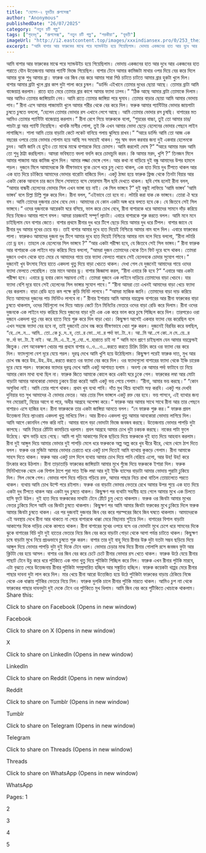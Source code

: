 ```yaml
---
title: "হেলেন-২ যুবতীর গ্রুপসেক্স"
author: "Anonymous"
publishedDate: "26/07/2025"
category: "নতুন চটি গল্প"
tags: ["গৃহবধূ", "গ্রুপসেক্স", "নতুন চটি গল্প", "পরকীয়া", "যুবতী"]
imageUrl: "http://i2.eastcontent.top/images/xxxindiansex.pro/0/253_their_naked.jpg"
excerpt: "আমি বাশার আর ফারুকের মাঝে পরে স্যান্ডউইচ হয়ে গিয়েছিলাম। ভোদায় একজনের হাত আর দুধে আর একজনের হাত পরাতে যৌন উত্তেজনায় আমার প্যান্টি ভিজে গিয়েছিল। বাশার টেনে আমার কামিজটা মাথার ওপর দিয়ে বের করে দিলে আমার..."
---
```


আমি বাশার আর ফারুকের মাঝে পরে স্যান্ডউইচ হয়ে গিয়েছিলাম। ভোদায় একজনের হাত আর দুধে আর একজনের হাত পরাতে যৌন উত্তেজনায় আমার প্যান্টি ভিজে গিয়েছিল। বাশার টেনে আমার কামিজটা মাথার ওপর দিয়ে বের করে দিলে আমার বুকে শুধু আমার ব্রা। ফারুক ওর জিব বের করে আমার সারা পিঠ চাটতে চাটতে আমার ব্রার হুকটা খুলে দিল। বাশার আমার ব্রাটা খুলে ব্রার কাপ দুটা পালা করে চুষল।
“ডার্লিং এইখানে তোমার দুধের ছোয়া আছে। তোমার ব্রাটা আমি বাজেয়াপ্ত করলাম। রাতে হাত মেরে তোমার ব্রার কাপে আমার ফ্যাদা ঢালব।”
“ঠিক আছে আমার ব্রাটা তোমাকে দিলাম। আর আমিও তোমার জাঙ্গিায়াটা নেব। আমি রাতে তোমার জাঙ্গিয়া পরে ঘুমাব। তোমার বাড়ার ছোয়া আমি আমার ভোদায় পাব।”
রীনা এসে আমার পাজামাটা খুলে আমার শরীর থেকে বের করে দিল। ফরুক আমার প্যান্টিটার ভোদার জায়গাটা চুষতে চুষতে বললো,
“হেলেন তোমার ভোদার রস এখানে লেগে আছে। আমি তোমার ভোদার রস চুষছি। বাশারের মত আমিও তোমার প্যান্টিটা বাজেয়াপ্ত করলাম।”
রীনা রেগে গিয়ে ফারুককে বলো,
“শুয়রের বাচ্চা, তুই তো আমার চার/পাচটা ব্রা আর প্যান্টি নিয়েছিস। খানকি মাগীর পোলা, তুই কি এখন আমার ভোদা ছেড়ে হেলেনের ভোদার পেছনে লাইন লাগাচ্ছিস। শালা আমি তোর বাড়াটা কেটে লকেট বানিয়ে গলায় ঝুলিয়ে রাখব।”
“আরে ডার্লিং আমি তো আজ এক বছরের ‍ওপরে তোর ভোদার গোলাম হয়ে আছি সব সময়েই থাকব। শুধু স্বাদ বদল করবার জন্য দুই একবার হেলেনকে চুদব। আমি জানি যে তুইও তো মাঝে মাঝে বাশারকে দিয়ে চোদাস। আমি করলেই দোষ ?”
“আরে আমার মরদ আমি তো শুধু ঠাট্টা করছিলাম। আমরা ভবিষ্যতে বদলা বদলি করে চোদাচুদি করব। কি আমার মরদ, খুশি ?”
তিনজন মিলে আমার পাজামা আর কামিজ খুলে দিল। আমার লজ্জা ভেঙ্গে গেল।
আর কথা না বাড়িয়ে দুই বন্ধু আমাদের উপর হামলে পড়ল। দুজনে মিলে আমাদেরকে কি ভীষণভাবে বুকে চেপে ধরে চুমু খেতে থাকল, এক হাত দিয়ে দুধ টিপতে থাকল আর এক হাত দিয়ে চটকিয়ে আমাদের ভোদার বারোটা বাজিয়ে দিল। একটু ঠান্ডা হয়ে ফারুক ফ্রিজ থেকে তিনটা বিয়ার আর একটা কোক আনলে চার জনে মিলে সোফাতে বসে ফোরসাম নীল ছবি দেখতে থাকল। ছবি শেষ হলেই রীনা বলল,
“আমার বান্ধবী হেলেনের ভোদার সিল এখন ভাঙ্গা হয় নাই। কে সিল ভাঙ্গবে ?”
দুই বন্ধুই লাফিয়ে ‘আমি ভাঙ্গব’ ‘আমি ভাঙ্গব’ বলে চিল্লা চিল্লি শুরু করে দিল। রীনা বলল,
“এইভাবে তো হবে না। লটারি করা যাক কে ভাঙ্গবে। তোরা ঐ ঘরে বস। আমি তোদের দুজনার চোখ বেধে দেব। আমাদের যে কোন একটা অঙ্গ ধরে বলতে হবে কে। যে জিতবে সেই সিল ভাঙ্গবে।”
ওদের দুজনাকে আরেকটা ঘরে বসিয়ে, ভাল করে চোখ বেধে, রীনা বাশারকে ধরে আমাদের সামনে দাঁড় করিয়ে দিয়ে নিজেও আমার পাশে বসল। আমরা চারজনাই সম্পূর্ণ ল্যাংটা। এবারে বাশারকে শুরু করতে বলল। আমি মনে মনে চাইছিলাম যেন বাশার জেতে। বাশার প্রথমে রীনার দুধ ধরে টিপে ছেড়ে দিয়ে আমার দুধ ধরে টিপল। বাশার জানে যে রীনার দুধ আমার দুধের চেয়ে বড়। তাই বাশার আমার দুধে হাত দিয়েই নিশ্চিন্তে আমার নাম বলে দিল। এবারে ফারুকের পালা। ফারুকও আমাদের ‍দুজনা দুধ টিপে আমার দুধে হাত দিয়েই নিশ্চিন্তে আমার নাম বলে দিয়ে বললো,
“রীনা লটারি তো ড্র হল। তাহলে কে হেলেনের সিল ভাঙ্গবে ?”
“আর একটা পরীক্ষা হবে, যে জিতবে সেই সিল ভাঙ্গব।”
রীনা ফারুক আর বাশারকে এক লাইনে দাড় করিয়ে দিয়ে বললো,
“আমরা দুজন তোমাদের থেকে তিন ফিট দূরে বসে থাকব। তোমরা দুজনে ওখান থেকে হাত মেরে যে আমাদের গায়ে তার ফ্যাদা ফেলতে পারবে সেই হেলেনকে চোদার সুযোগ পাবে।”
দুজনেই খুব উৎসাহ নিয়ে হাতে একদলা থুতু দিয়ে বাড়া খেচতে থাকল। দেখা গেল যে দুজনেই আমাদের গায়ে ওদের ফ্যাদা ফেলতে পেরেছিল। তার মানে আবার ড্র। বাশার জিজ্ঞাসা করল,
“রীনা এবারে কি হবে ?”
“এবারে আর একটা পরীক্ষা হবে। এবারে ড্র হবার কোন সম্ভাবনা নেই। তোমরা দুজনে এক লাইনে দাড়িয়ে তোমাদের বাড়া খেচবে। যার ফ্যাদা বেশি দূরে যাবে সেই হেলেনের সিল ভাঙ্গার সুযোগ পাবে।”
“রীনা আমরা তো এখনই আমাদের বাড়া খেচে ফ্যাদা বের করলাম। বাড়া রেডি হতে কম পক্ষে কুড়ি মিনিট লাগবে।”
“আমরা ম্যজিক জানি। তোমাদের বাড়া দাড় করিয়ে দিতে আমাদের দুজনের পাচ মিনিটও লাগবে না।”
রীনার ইশারায় আমি আমার বয়ফ্রেন্ড বাশারের আর রীনা ফারুকের বাড়া চুষতে থাকলাম, ওদের বিচিগুলো নখ দিয়ে আচড় কেটে তিন মিনিটের ভেতরে ওদের বাড়া রেডি করে দিলাম।
রীনা ওদের দুজনকে এক লাইনে দাড় করিয়ে দিয়ে দুজনের বাড়া দুটা এক এক করে ভাল করে চুষে পিচ্ছিল করে দিল। তারপরেও ওরা দুজনে একদলা থুতু বের করে হাতে নিয়ে শুরু করে দিল বাড়া খেচা। কিছুক্ষণ আগেই একবার ফ্যাদা বের করেছিল বলে এখন সহজে ফ্যাদা বের হবে না, তাই দুজনেই চোখ বন্ধ করে ভীষণভাবে খেচা শুরু করল। দুজনেই বিরবির করে বলছিল,
“হে..লে..ন… আমি.. তো..কে চু..দ..ব, তো..র ভো…দা..র পর্দা ফা..টা..ব। আ..মি আ..গে কো..ন মে..য়ে..র ফ..র্দা ফা..টা..ই নাই। আ..মি..এ..ই..সু..যো..গ..হারাতে চাই না “
আমি মনে প্রাণে চাইছলাম যেন আমার বয়ফ্রেন্ডই জিতুক। বেশ অনেকক্ষণ খেচার পর প্রথমে বাশার ও..ও…ও…করতে করতে চিরিৎ চিরিৎ করে ওর ফ্যাদা বের করে দিল। ফ্যাদগুলো বেশ দূরে যেয়ে পরল। দূরত্ব দেখে আমি খুশি হয়ে উঠেছিলাম। কিছুক্ষণ পরেই ফারুক দাত, মুখ আর চোখ বন্ধ করে উহ..উহ..উহ..করতে করতে ওর ফ্যাদা বের করে দিল। ওর ফ্যাদাগুলো বাশারের ফ্যাদা থেকে ইঞ্চি চারেক দূরে যেয়ে পরল। ফারুকের ফ্যাদার দূরত্ব দেখে আমি একটু আশাহত হলাম । অবশ্য কে আমার পর্দা ফাটাবে তা নিয়ে আমার কোন মাথা ব্যথা ছিল না।
ফারুক জিতে আমাকে কোলে করে একটা ঘরে ঢুকে গেল। ফারুকের লম্বা আর মোটা বাড়াটা আমার আনকোরা ভোদায় ঢুকবে চিন্তা করেই আমি একটু ভয় পেয়ে গেলাম।
“রীনা, আমার ভয় করছে।”
“কোন অসুবিধা নাই। আমি তোর পাশে থাকব। প্রথম খুব ব্যথা পাবি। দাঁত মুখ খিঁচে ব্যাথাটা সহ্য করবি। একটু পর দেখবি দুনিয়ার যত সুখ আমাদের ঐ ভোদার ভেতর। আর তোর সিল ভাঙ্গলে একটু রক্ত বের হবে। ভয় পাসনে, এই ব্যাথার জন্য সব মেয়েরাই, বিয়ের আগে বা পরে, অধীর আগ্রহে অপেক্ষা করে।”
ফারুক আর আমার সাথে সাথে রীনা আর তার পেছনে বাশারও এসে হাজির হল। রীনা ফারুককে তার একটা জাঙ্গিয়া আনতে বলল।
“নে ফারুক শুরু কর।”
ফারুক প্রবল উত্তেজনা নিয়ে ল্যাওরায় একদলা থুতু মাখিয়ে নিল। আর রীনাও একদলা থুতু আমার আনকোরা ভোদায় লাগিয়ে দিল। আমি আগে কোনদিন শেভ করি নাই। আমার বালে বড়া ভোদাটা ভিজে জবজব করছে। উত্তেজনায় ভোদার পাপড়ি দুটা কাপছে। আমি নিচের ঠোঁটটা কামড়িয়ে ধরলাম। প্রবল আগ্রহে আমার চোখ দুটা চকচক করছে। নাকের পাটা ফুলে উঠেছে। শ্বাস ভাড়ি হয়ে গেছে। আমি পা দুটা আকাশের দিকে ছড়িয়ে দিয়ে ফরুককে দুই হাত দিয়ে আহবান করলাম। রীনা দুই আঙ্গুল দিয়ে আমার ভোদার দুই পাপড়ি মেলে ধরে ফরুককে অল্প অল্প করে খুব ধীরে ধীরে, থেমে থেমে ঠাপ দিতে বলল। ফরুক ওর মুন্ডিটা আমার ভোদার চেরাতে ধরে একটু চাপ দিতেই আমি ব্যাথায় কুকড়ে গেলাম। রীনা আমাকে সাহস দিতে থাকল। ফরুক আর একটু চাপ দিলে ব্যথায় আমার চোখ দিয়ে পানি বেরিয়ে এলো, আর উহ! উহ! করে চিৎকার করে উঠলাম। রীনা তাড়াতাড়ি ফারুকের জাঙ্গিয়াটা আমার মুখে গুঁজে দিয়ে ফরুককে ইশারা দিল। ফরুক মিনিটখানেক থেমে এক বিশাল ঠাপে পুরা সাত ইঞ্চি লম্বা আর দুই ইঞ্চি ব্যাসের বাড়াটা আমার ভোদায় পুরাটা ঢুকিয়ে দিল। সিল ভেঙ্গে গেল। ভোদার পাশ দিয়ে গড়িয়ে গড়িয়ে রক্ত, আমার পাছার নিচে রাখা বাতিল তোয়ালেতে পরতে থাকল। ব্যথায় আমি চোখ উল্টে পরে রইলাম। ফরুক ওর বাড়াটা ভোদার ভেতরে রেখে আমার উপর শুয়ে এক হাত দিয়ে একটা দুধ টিপতে থাকল আর একটা দুধ চুষতে থাকল। কিছুক্ষণ পর ব্যথাটা সহনীয় হয়ে গেলে আমার মুখে এক চিলতে হাসি ফুটে উঠল। দুই হাত দিয়ে ফরুককের মাথাটা টেনে ঠোঁটে চুমু খেতে থাকলাম। ফরুক ওর জিবটা আমার মুখের ভেতর ঢুকিয়ে দিলে আমি ওর জিবটা চুষতে থাকলাম। কিছুক্ষণ পর আমি আমার জিবটা ফরুকের মুখে ঢুকিয়ে দিলে ফরুক আমার জিবটা চুষতে থাকল। এর পর দুজনাই দুজনার জিব বের করে পরস্পরের জিবে জিব ঘষতে থাকলাম। আমাদেরকে এই অবস্থায় দেখে রীনা আর
থাকতে না পেরে বাশারকে ধাক্কা মেরে বিছানায় শুইয়ে দিল। বাশারের বিশাল বাড়াটা আকাশের দিকে দাড়িয় থেকে কাপতে থাকল। রীনা বাশারের মুখের ওপরে বসে ওর ভোদাটা মুখে চেপে ধরে সামনের দিকে ঝুকে বাশারের বিচি দুটা দুই হাতের ভেতরে নিয়ে জিব বের করে বাড়াটা গোড়া থেকে আগা পর্যন্ত চাটতে থাকল। কিছুক্ষণ চষে বাড়াটা মুখে নিয়ে প্রচণ্ডভাবে চুষতে শুরু করল। বাশার তার দুই বাহু দিয়ে রীনার উরু দুটা যতটা সম্ভব ছড়িয়ে দিয়ে আঙ্গুল দিয়ে ভোদার পাপড়ি দুটা দুই দিকে টেনে ধরল। ভোদার চেড়ার মাঝ দিয়ে রীনার গোলাপি রসে জবজব ফুটা আর ক্লিটটা বের হয়ে আসল। বাশার ওর জিব বের করে চেটে চেটে রীনার ভোদার রস খেতে থাকল। ফারুক উঠে যেয়ে রীনার পাছাট টেনে উচু করে ধরে পুটকিতে এক গাদা থুতু দিয়ে পুটকিটা পিচ্ছিল করে নিল। ফারুক এখন রীনার পুটকি মারবে, এটা বুঝতে পেরে উত্তেজনায় রীনার পুটকিটা সম্প্রসারিত হচ্ছিল আর সঙ্কুচিত হচ্ছিল। ফারুক কয়েকটা থাপ্পর মেরে রীনার পাছার দাবনা দুটা লাল করে দিল। মার খেয়ে রীনা আরো উত্তেজিত হয়ে উঠে পুটকিটা ফারুকের বাড়ায় ঠেকিয়ে নিজে থেকে এক ধাক্কায় পুটকির ভেতরে নিয়ে নিল। ফারুক দুলকি চালে রীনার পুটকি মারতে থাকল। আমিও চুপ নাা থেকে ফারুকের পাছার দাবনদুটা দুই দেকে টেনে ওর পুটকিতে মুখ ধিলাম। আমি জিব বের করে পুটিকিতে খোচাকে থাকলাম।
Share this:


Click to share on Facebook (Opens in new window)


Facebook




Click to share on X (Opens in new window)


X




Click to share on LinkedIn (Opens in new window)


LinkedIn




Click to share on Reddit (Opens in new window)


Reddit




Click to share on Tumblr (Opens in new window)


Tumblr




Click to share on Telegram (Opens in new window)


Telegram




Click to share on Threads (Opens in new window)


Threads




Click to share on WhatsApp (Opens in new window)


WhatsApp


Pages: 
1
 
2
 
3
 
4
 
5
